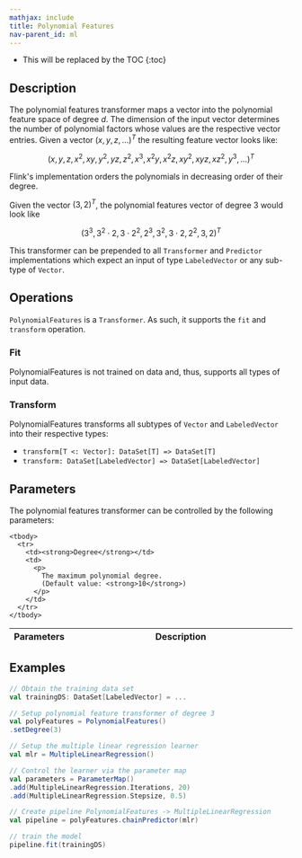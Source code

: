 ```yaml
---
mathjax: include
title: Polynomial Features
nav-parent_id: ml
---
```

<!--
Licensed to the Apache Software Foundation (ASF) under one
or more contributor license agreements.  See the NOTICE file
distributed with this work for additional information
regarding copyright ownership.  The ASF licenses this file
to you under the Apache License, Version 2.0 (the
"License"); you may not use this file except in compliance
with the License.  You may obtain a copy of the License at

  http://www.apache.org/licenses/LICENSE-2.0

Unless required by applicable law or agreed to in writing,
software distributed under the License is distributed on an
"AS IS" BASIS, WITHOUT WARRANTIES OR CONDITIONS OF ANY
KIND, either express or implied.  See the License for the
specific language governing permissions and limitations
under the License.
-->

* This will be replaced by the TOC
{:toc}

## Description

The polynomial features transformer maps a vector into the polynomial feature space of degree $d$.
The dimension of the input vector determines the number of polynomial factors whose values are the respective vector entries.
Given a vector $(x, y, z, \ldots)^T$ the resulting feature vector looks like:

$$\left(x, y, z, x^2, xy, y^2, yz, z^2, x^3, x^2y, x^2z, xy^2, xyz, xz^2, y^3, \ldots\right)^T$$

Flink's implementation orders the polynomials in decreasing order of their degree.

Given the vector $\left(3,2\right)^T$, the polynomial features vector of degree 3 would look like

 $$\left(3^3, 3^2\cdot2, 3\cdot2^2, 2^3, 3^2, 3\cdot2, 2^2, 3, 2\right)^T$$

This transformer can be prepended to all `Transformer` and `Predictor` implementations which expect an input of type `LabeledVector` or any sub-type of `Vector`.

## Operations

`PolynomialFeatures` is a `Transformer`.
As such, it supports the `fit` and `transform` operation.

### Fit

PolynomialFeatures is not trained on data and, thus, supports all types of input data.

### Transform

PolynomialFeatures transforms all subtypes of `Vector` and `LabeledVector` into their respective types:

* `transform[T <: Vector]: DataSet[T] => DataSet[T]`
* `transform: DataSet[LabeledVector] => DataSet[LabeledVector]`

## Parameters

The polynomial features transformer can be controlled by the following parameters:

<table class="table table-bordered">
    <thead>
      <tr>
        <th class="text-left" style="width: 20%">Parameters</th>
        <th class="text-center">Description</th>
      </tr>
    </thead>

    <tbody>
      <tr>
        <td><strong>Degree</strong></td>
        <td>
          <p>
            The maximum polynomial degree.
            (Default value: <strong>10</strong>)
          </p>
        </td>
      </tr>
    </tbody>
  </table>

## Examples

```scala
// Obtain the training data set
val trainingDS: DataSet[LabeledVector] = ...

// Setup polynomial feature transformer of degree 3
val polyFeatures = PolynomialFeatures()
.setDegree(3)

// Setup the multiple linear regression learner
val mlr = MultipleLinearRegression()

// Control the learner via the parameter map
val parameters = ParameterMap()
.add(MultipleLinearRegression.Iterations, 20)
.add(MultipleLinearRegression.Stepsize, 0.5)

// Create pipeline PolynomialFeatures -> MultipleLinearRegression
val pipeline = polyFeatures.chainPredictor(mlr)

// train the model
pipeline.fit(trainingDS)
```


